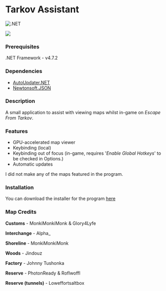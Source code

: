 # Tarkov Assistant
![.NET](https://github.com/jamesscully/tarkov/workflows/.NET/badge.svg)

![](media/example.gif)

### Prerequisites 

.NET Framework - v4.7.2

### Dependencies
- [AutoUpdater.NET](https://www.nuget.org/packages/Autoupdater.NET.Official/)
- [Newtonsoft.JSON](https://www.nuget.org/packages/Newtonsoft.Json/)


### Description
A small application to assist with viewing maps whilst in-game on *Escape From Tarkov*.


### Features

- GPU-accelerated map viewer
- Keybinding (local)
- Keybinding out of focus (in-game, requires '*Enable Global Hotkeys*' to be checked in Options.)
- Automatic updates

I did not make any of the maps featured in the program.

### Installation

You can download the installer for the program [here](http://jwscully.uk/tarkov-assistant/TarkovAssistantSetup.msi)


### Map Credits
**Customs** - MonkiMonkiMonk & Glory4Lyfe

**Interchange** - Alpha_

**Shoreline** - MonkiMonkiMonk

**Woods** - Jindouz

**Factory** - Johnny Tushonka 

**Reserve** - PhotonReady & Roflwoffl

**Reserve (tunnels)** - Loweffortsaltbox

